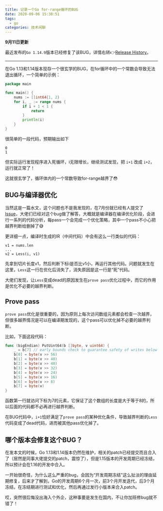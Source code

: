 ```yaml
---
title: 记录一个Go for-range循环的BUG
date: 2020-09-06 15:38:51
tags:
  - go
categories: 技术闲聊
---
```


**9月11日更新**

最近发布的`Go 1.14.9`版本已经修复了该BUG，详情右转👉[Release History](https://golang.org/doc/devel/release.html#go1.14)。

---

在Go 1.13和1.14版本现存一个很玄学的BUG，在for循环中的一个常数会导致无法退出循环，一个简单的示例：

```go
package main

func main() {
	nums := []int64{1, 2}
	for i, _ := range nums {
		if i + 1 < 1 {
			return
		}
		println(i)
	}
}
```

很简单的一段代码，预期输出如下

```
0
1
```

但实际运行发现程序进入死循环，i无限增长，继续测试发现，把 `i+1` 改成 `i+2`，运行就正常了！

这就很玄学了，循环体内的一个常数导致for-range越界了😳

<!-- more -->

## BUG与编译器优化

当然这是一篇水文，这个问题也不是我发现的，在7月份就已经有人提交了 [Issue](https://github.com/golang/go/issues/40367)，大佬们已经对这个bug做了解答，大概就是编译器在编译优化阶段，会进行一系列的代码分析，每pass一个会完成一个优化策略，其中一个pass不小心把越界判断给删掉了😅

更详细一点，编译时生成的IR（中间代码）中会有这么一行类似的代码：

```
v1 = nums.len
...
v2 = Less(i, v1)
```

先拿到切片长度v1，然后判断下标i是否比v1小，再运行其他代码。问题就发生在这里，`Less`这一行在优化后消失了，消失原因是这一行是“死”代码。

大佬们发现，让`Less`变成dead的原因发生在`prove pass`优化过程中，而它的作用是优化不必要的越界判断。

## Prove pass

`prove pass`优化是很重要的，因为原则上每次访问数组元素都会检查一次越界，但很多越界情况是可以在编译期发现的，这个pass可以优化掉不必要的越界判断。

比如，下面这段代码：

```go
func (bigEndian) PutUint64(b []byte, v uint64) {
    _ = b[7] // early bounds check to guarantee safety of writes below
    b[0] = byte(v >> 56)
    b[1] = byte(v >> 48)
    b[2] = byte(v >> 40)
    b[3] = byte(v >> 32)
    b[4] = byte(v >> 24)
    b[5] = byte(v >> 16)
    b[6] = byte(v >> 8)
    b[7] = byte(v)
}
```

函数第一行就访问下标为7的元素，它保证了这个数组的长度是大于等于8的，所以后面的代码都不必再进行越界判断。

在BUG代码中，`i+1`恰好满足了`prove pass`的某种优化条件，导致越界判断的`Less`代码变成了dead代码，进而被其他pass优化掉了。

## 哪个版本会修复这个BUG？

在发本文的时候，Go 1.13和1.14版本仍然在维护，相关的patch已经提交而且合入了（居然是同事大佬提交的patch，震惊了），但是1.15版本的开发周期已经冻结，所以预计会在1.16的开发中合入。

一开始很奇怪，为什么这么严重的bug，会因为“开发周期冻结”这么扯淡的理由延期修复，后来才了解到，Go的开发周期6个月一次，前3个月开发迭代，后3个月冻结，在冻结期进行测试和优化，然后再通过发行小版本来合入patch。

哎，突然很后悔没出海入个外企，这种事要是发生在国内，不让你加班修bug就不错了！
